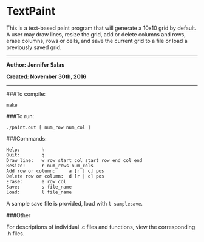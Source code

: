 # TextPaint

This is a text-based paint program that will generate a 10x10 grid by default. A user may draw lines, resize the grid, add or delete columns and rows, erase columns, rows or cells, and save the current grid to a file or load a previously saved grid.
___
**Author: Jennifer Salas**

**Created: November 30th, 2016**
___

###To compile:
```
make
```

###To run:
```
./paint.out [ num_row num_col ]
```

###Commands:
```
Help:        h
Quit:        q
Draw line:   w row_start col_start row_end col_end
Resize:      r num_rows num_cols
Add row or column:     a [r | c] pos
Delete row or column:  d [r | c] pos
Erase:       e row col
Save:        s file_name
Load:        l file_name
```

A sample save file is provided, load with ` l samplesave `.

###Other

For descriptions of individual .c files and functions, view the corresponding .h files.


